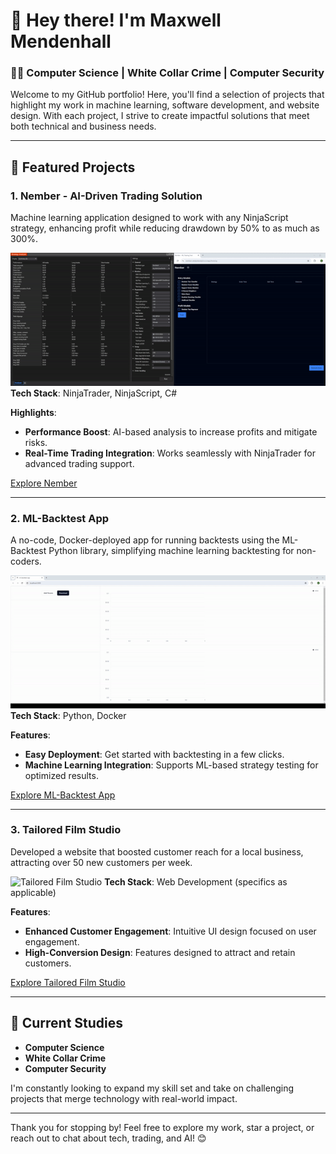 # 👋 Hey there! I'm Maxwell Mendenhall

### 🧑‍💻 Computer Science | White Collar Crime | Computer Security

Welcome to my GitHub portfolio! Here, you'll find a selection of projects that highlight my work in machine learning, software development, and website design. With each project, I strive to create impactful solutions that meet both technical and business needs. 

---

## 🚀 Featured Projects

### 1. **Nember - AI-Driven Trading Solution**
Machine learning application designed to work with any NinjaScript strategy, enhancing profit while reducing drawdown by 50% to as much as 300%.

![Nember Demo](demo.gif) <!-- Embed a short GIF demo or screenshot -->
**Tech Stack**: NinjaTrader, NinjaScript, C#

**Highlights**:
- **Performance Boost**: AI-based analysis to increase profits and mitigate risks.
- **Real-Time Trading Integration**: Works seamlessly with NinjaTrader for advanced trading support.

[Explore Nember](https://nember.catalystanalytics.io)

---

### 2. **ML-Backtest App**
A no-code, Docker-deployed app for running backtests using the ML-Backtest Python library, simplifying machine learning backtesting for non-coders.

![ML-Backtest App Demo](ml-backtest-app-demo.gif)
**Tech Stack**: Python, Docker

**Features**:
- **Easy Deployment**: Get started with backtesting in a few clicks.
- **Machine Learning Integration**: Supports ML-based strategy testing for optimized results.

[Explore ML-Backtest App](https://github.com/MaxwellMendenhall/backtest-with-machine-learning)

---

### 3. **Tailored Film Studio**
Developed a website that boosted customer reach for a local business, attracting over 50 new customers per week.

![Tailored Film Studio](tailored-film-studio.gif)
**Tech Stack**: Web Development (specifics as applicable)

**Features**:
- **Enhanced Customer Engagement**: Intuitive UI design focused on user engagement.
- **High-Conversion Design**: Features designed to attract and retain customers.

[Explore Tailored Film Studio](https://tailoredfilmstudio.com/)

---

## 🌱 Current Studies
- **Computer Science**
- **White Collar Crime**
- **Computer Security**

I'm constantly looking to expand my skill set and take on challenging projects that merge technology with real-world impact.

---

Thank you for stopping by! Feel free to explore my work, star a project, or reach out to chat about tech, trading, and AI! 😊


